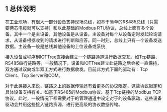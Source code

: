 

## 1 总体说明

在工业现场，有很大一部分设备支持现场总线，如基于简单的RS485总线（只需要两芯电缆就可以支持）和以此基础的Modbus RTU协议，总线上面有多个设备。其中一个是主设备，其他设备是从设备。主设备对每个从设备定时发起轮询请求，从设备根据收到的请求进行判断和应答。同一时刻，总线上只有一个设备发送数据。主设备一般是总线其他设备的上位设备或系统

接入设备或程序到IOTTree直接会建立一个链路通道进行数据交互。如Tcp链路、RS485串行链路等。一般情况下，设备和IOTTree建立此链路之后会被一直保持，双方通过双向或半双工方式进行数据收发。目前此方式下面的驱动有：Tcp Client、Tcp Server和COM。

对于此类接入来说，链路之上的数据传输还有着更多的协议限定，这些协议限定和具体设备支持有关。如基于RS485的Modbus协议、基于Tcp链接的Modbus TCP协议。此时，一般情况下都需要对于的管理通道中设定对于的设备驱动，这些设备驱动会共用这些接入链路资源，进行更高级的协议数据传输。
